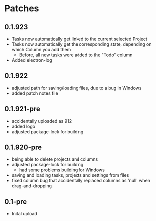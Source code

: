 # Patches

## 0.1.923

* Tasks now automatically get linked to the current selected Project
* Tasks now automatically get the corresponding state, depending on which Column you add them
  * Before, all new tasks were added to the "Todo" column
* Added electron-log

## 0.1.922

* adjusted path for saving/loading files, due to a bug in Windows
* added patch notes file

## 0.1.921-pre

* accidentally uploaded as 912
* added logo
* adjusted package-lock for building

## 0.1.920-pre

* being able to delete projects and columns
* adjusted package-lock for building
  * had some problems building for Windows
* saving and loading tasks, projects and settings from files
* fixed column bug that accidentally replaced columns as 'null' when drag-and-dropping

## 0.1-pre

* Inital upload